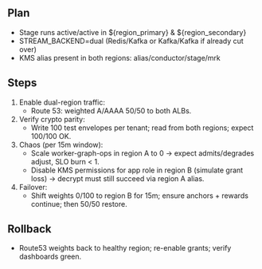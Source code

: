 ## Plan

- Stage runs active/active in ${region_primary} & ${region_secondary}
- STREAM_BACKEND=dual (Redis/Kafka or Kafka/Kafka if already cut over)
- KMS alias present in both regions: alias/conductor/stage/mrk

## Steps

1. Enable dual-region traffic:
   - Route 53: weighted A/AAAA 50/50 to both ALBs.
2. Verify crypto parity:
   - Write 100 test envelopes per tenant; read from both regions; expect 100/100 OK.
3. Chaos (per 15m window):
   - Scale worker-graph-ops in region A to 0 → expect admits/degrades adjust, SLO burn < 1.
   - Disable KMS permissions for app role in region B (simulate grant loss) → decrypt must still succeed via region A alias.
4. Failover:
   - Shift weights 0/100 to region B for 15m; ensure anchors + rewards continue; then 50/50 restore.

## Rollback

- Route53 weights back to healthy region; re-enable grants; verify dashboards green.
